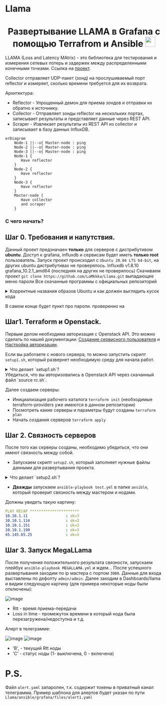 # Llama

<h1 align="center">Развертывание LLAMA в Grafana с помощью Terrafrom и Ansible</a> 
<img src="https://github.com/blackcater/blackcater/raw/main/images/Hi.gif" height="32"/></h1>

LLAMA (Loss and Latency MAtrix) - это библиотека для тестирования и измерения сетевых потерь и задержек между распределенными конечными точками. Ссылка на [проект](https://github.com/dropbox/llama).

Collector отправляет UDP-пакет (зонд) на прослушиваемый порт reflector и измеряет, сколько времени требуется для их возврата.

Архитектура:
- Reflector - Упрощенный демон для приема зондов и отправки их обратно к источнику.
- Collector - Отправляет зонды reflector на нескольких портах, записывает результаты и представляет данные через REST API.
- Scraper - Извлекает результаты из REST API из collector и записывает в базу данных InfluxDB.

```mermaid
erDiagram
    Node-1 ||--o{ Master-node : ping
    Node-2 ||--o{ Master-node : ping
    Node-3 ||--o{ Master-node : ping
    Node-1 {
       Have reflector
    }
    Node-2 {
       Have reflector
    }
    Node-3 {
       Have reflector
    }
    Master-node {
       Have collector
       and scraper
    }
```

### С чего начать?
## Шаг 0. Требования и напутствия.
Данный проект предзначаен **только** для серверов с дистрибутивом **ubuntu**. Доступ к grafana, influxdb и сервисам будет иметь **только root** пользователь.
Запуск проект происходил с `Ubuntu 20.04 LTS 64-bit`, на других ubuntu дистрибутивах не проверялось.
Influxdb v1.8.10
grafana_10.2.1_amd64 (последняя на других не проверялось)
Скачиваем проект `git clone https://github.com/LoMkkka/Llama.git`
выпадающее меню пароли
Все скачанные программы с официальных репозиторий
<details>
<summary>Корректные названия образов Ubuntu и как должен выглядить кусок кода</summary>

``` tf
#Поиск ID образа (из которого будет создан сервер) по его имени
data "openstack_images_image_v2" "ubuntu_image" {
  most_recent = true
  visibility  = "public"
  name        = "Ubuntu 20.04 LTS 64-bit" # сюда вставляем название нужного нам образа (не забываем это делать в обоих файлах) 
}
```

- Ubuntu 16.04 LTS 64-bit 
- Ubuntu 18.04 LTS 64-bit 
- Ubuntu 20.04 LTS 64-bit
- Ubuntu 22.04 LTS 64-bit 
    

</details>

В самом конце будет пункт про пароли.
проверенно на
## Шаг1. Terraform и Openstack.

Первым делом необходима авторизация с Openstack API. Это можно сделать по нашей документации: [Создание сервисного пользователя](https://docs.selectel.ru/cloud/servers/tools/openstack/#создать-сервисного-пользователя) и [Настройка авторизации](https://docs.selectel.ru/cloud/servers/tools/openstack/#настроить-авторизацию).

Если вы работаете с нового сервера, то можно запустить скрипт `setup1.sh`, который развернет необходимую среду для начала работ.
<details>
<summary>Что делает `setup1.sh`?</summary>
asdads
</details>
Убедиться, что вы авторизовались в Openstack API через скачанный файл `source rc.sh`.

Далее создаем серверы:
- Инициализация рабочего каталога `terraform init` (необходимые terraform-providers уже имеются в данном репозитории)
- Посмотреть какие серверы и параметры будут созданы `terraform plan` 
- Начать создания серверов `terraform apply`

## Шаг 2. Связность серверов
После того как серверы созданы, необходимо убедиться, что они имеют связность между собой.
- Запускаем скрипт `setup2.sh`, который заполняет нужные файлы данными для развертывания проекта.

<details>
<summary>Что делает `setup2.sh`?</summary>
asdads
</details>

- **Дважды** запускаем `ansible-playbook test.yml` в папке `ansible`, который проверит связность между мастером и нодами.

Должны увидеть такую картину:

``` yaml
PLAY RECAP **********************
10.10.1.11                 : ok=3    
10.10.1.114                : ok=3       
10.10.1.151                : ok=3    
10.10.1.199                : ok=3     
45.145.65.25               : ok=3      
```

## Шаг 3. Запуск MegaLLama

После получения положительного результата связности, запускаем плейбук `ansible-playbook MEGALLAMA.yml` и ждем...
После успешного развертывания заходим по ip мастера с портом `3000`. Данные для входа выставлены по дефолту `admin/admin`.
Далее заходим в Dashboards/llama и видим следующую картину (для примера некоторые ноды были отключены):

![image](https://github.com/LoMkkka/Llama/assets/76530062/7de31c9d-3ec0-431c-8506-a9aacb5e8c1b)


- Rtt - время приема-передачи
- Loss in time - промежуток времени в который нода была перезагружена/недоступна и т.д.

Алерт в телеграмме:

![image](https://github.com/LoMkkka/Llama/assets/76530062/e98ff7ca-ef2d-4b51-9a27-f23d77d0fba9) ![image](https://github.com/LoMkkka/Llama/assets/76530062/128ad6a2-ab71-43e3-957f-a1e6742e4dcc)



- 'B', - текущий Rtt ноды
- 'C' - статус ноды (1- выключена, 0 - включена) 



# P.S.
Файл `alert.yaml` запаролен, т.к. содержит токены в приватный канал телеграмма. Пример шаблона для алертов будет указан по пути `Llama/ansible/grafana/files/alert1.yaml` 
